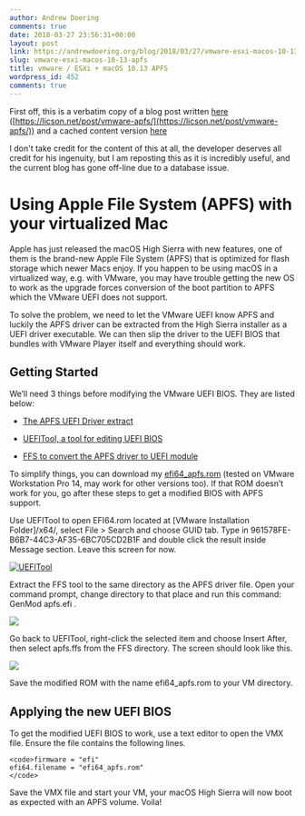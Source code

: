 ```yaml
---
author: Andrew Doering
comments: true
date: 2018-03-27 23:56:31+00:00
layout: post
link: https://andrewdoering.org/blog/2018/03/27/vmware-esxi-macos-10-13-apfs/
slug: vmware-esxi-macos-10-13-apfs
title: vmware / ESXi + macOS 10.13 APFS
wordpress_id: 452
comments: true
---
```


First off, this is a verbatim copy of a blog post written [here](https://licson.net/post/vmware-apfs/) ([https://licson.net/post/vmware-apfs/](https://licson.net/post/vmware-apfs/)) and a cached content version [here](https://webcache.googleusercontent.com/search?q=cache:Uvv6UFhC2GsJ:https://licson.net/post/vmware-apfs/+&cd=1&hl=en&ct=clnk&gl=us)

I don't take credit for the content of this at all, the developer deserves all credit for his ingenuity, but I am reposting this as it is incredibly useful, and the current blog has gone off-line due to a database issue.



# Using Apple File System (APFS) with your virtualized Mac



Apple has just released the macOS High Sierra with new features, one of them is the brand-new Apple File System (APFS) that is optimized for flash storage which newer Macs enjoy. If you happen to be using macOS in a virtualized way, e.g. with VMware, you may have trouble getting the new OS to work as the upgrade forces conversion of the boot partition to APFS which the VMware UEFI does not support.

To solve the problem, we need to let the VMware UEFI know APFS and luckily the APFS driver can be extracted from the High Sierra installer as a UEFI driver executable. We can then slip the driver to the UEFI BIOS that bundles with VMware Player itself and everything should work.



## Getting Started



We’ll need 3 things before modifying the VMware UEFI BIOS. They are listed below:





  * [The APFS UEFI Driver extract](https://github.com/darkhandz/XPS15-9550-Sierra/blob/master/CLOVER-Install/drivers64UEFI/apfs.efi?raw=true)


  * [UEFITool, a tool for editing UEFI BIOS](https://github.com/LongSoft/UEFITool/releases)


  * [FFS to convert the APFS driver to UEFI module](https://github.com/pbatard/ffs/releases)



To simplify things, you can download my [efi64_apfs.rom](https://andrewdoering.org/blog/wp-content/uploads/2018/03/efi64_apfs.rom_.zip) (tested on VMware Workstation Pro 14, may work for other versions too). If that ROM doesn’t work for you, go after these steps to get a modified BIOS with APFS support.

Use UEFITool to open EFI64.rom located at [VMware Installation Folder]/x64/, select File > Search and choose GUID tab. Type in 961578FE-B6B7-44C3-AF35-6BC705CD2B1F and double click the result inside Message section. Leave this screen for now.

[![UEFITool](https://andrewdoering.org/blog/wp-content/uploads/2018/03/vmware_apfs_ubu_screen.png)](https://andrewdoering.org/blog/wp-content/uploads/2018/03/vmware_apfs_ubu_screen.png)

Extract the FFS tool to the same directory as the APFS driver file. Open your command prompt, change directory to that place and run this command:  GenMod apfs.efi .

[![](https://andrewdoering.org/blog/wp-content/uploads/2018/03/vmware_apfs_ffs_screen.png)](https://andrewdoering.org/blog/wp-content/uploads/2018/03/vmware_apfs_ffs_screen.png)

Go back to UEFITool, right-click the selected item and choose Insert After, then select apfs.ffs from the FFS directory. The screen should look like this.

[![](https://andrewdoering.org/blog/wp-content/uploads/2018/03/vmware_apfs_ins_screen.png)](https://andrewdoering.org/blog/wp-content/uploads/2018/03/vmware_apfs_ins_screen.png)

Save the modified ROM with the name efi64_apfs.rom to your VM directory.



## Applying the new UEFI BIOS



To get the modified UEFI BIOS to work, use a text editor to open the VMX file. Ensure the file contains the following lines.


    
    <code>firmware = "efi"
    efi64.filename = "efi64_apfs.rom"
    </code>



Save the VMX file and start your VM, your macOS High Sierra will now boot as expected with an APFS volume. Voila!
